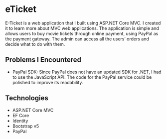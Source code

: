 # eTicket
E-Ticket is a web application that I built using ASP.NET Core MVC. I created it to learn more about MVC web applications. The application is simple and allows users to buy movie tickets through online payment, using PayPal as the payment gateway. The admin can access all the users’ orders and decide what to do with them.
## Problems I Encountered
* PayPal SDK: Since PayPal does not have an updated SDK for .NET, I had to use the JavaScript API. The code for the PayPal service could be polished to improve its readability. 
## Technologies
* ASP.NET Core MVC
* EF Core
* Identity
* Bootstrap v5
* PayPal

